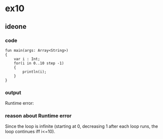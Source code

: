 # ex10
## ideone
### code
    fun main(args: Array<String>) 
    {
    	var i : Int;
    	for(i in 0..10 step -1)
    	{
    		println(i);
    	}
    }
### output
Runtime error:

### reason about Runtime error
Since the loop is infinite (starting at 0, decreasing 1 after each loop runs, the loop continues iff i<=10).

    

